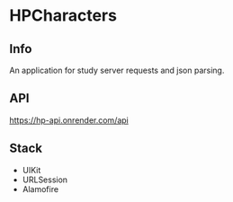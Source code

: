 # HPCharacters

## Info
An application for study server requests and json parsing.

## API
https://hp-api.onrender.com/api

## Stack
 - UIKit
 - URLSession
 - Alamofire
